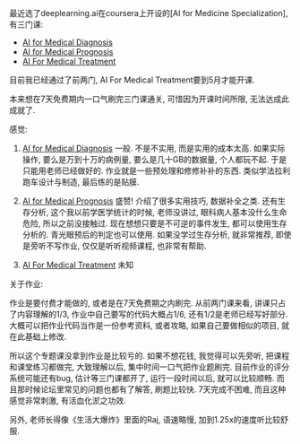 <!--
.. title: AI 4 Med 笔记(0)总体印象
.. slug: AI4med_note_0
.. date: 2020-4-23 12:00 UTC+08:00
.. tags: AI4med
.. category: 医学
.. link:
.. description:
.. type: text
-->

最近选了deeplearning.ai在coursera上开设的[AI for Medicine Specialization], 有三门课:

* [AI for Medical Diagnosis](https://www.coursera.org/learn/ai-for-medical-diagnosis/home/welcome)
* [AI for Medical Prognosis](https://www.coursera.org/learn/ai-for-medical-prognosis/home/welcome)
* [AI For Medical Treatment](https://www.coursera.org/learn/ai-for-medical-treatment/home/welcome)

目前我已经通过了前两门, AI For Medical Treatment要到5月才能开课. 

本来想在7天免费期内一口气刷完三门课通关, 可惜因为开课时间所限, 无法达成此成就了. 
<!-- TEASER_END -->

感觉:

1. [AI for Medical Diagnosis](https://www.coursera.org/learn/ai-for-medical-diagnosis/home/welcome) 一般. 不是不实用, 而是实用的成本太高. 如果实际操作, 要么是万到十万的病例量, 要么是几十GB的数据量, 个人都玩不起. 于是只能用老师已经做好的. 作业就是一些预处理和修修补补的东西. 类似学法拉利跑车设计与制造, 最后练的是贴膜.

2. [AI for Medical Prognosis](https://www.coursera.org/learn/ai-for-medical-prognosis/home/welcome) 盛赞! 介绍了很多实用技巧, 数据补全之类. 还有生存分析, 这个我以前学医学统计的时候, 老师没讲过, 眼科病人基本没什么生命危险, 所以之前没接触过. 现在想想只要是不可逆的事件发生, 都可以使用生存分析的. 青光眼预后的判定也可以使用. 如果没学过生存分析, 就非常推荐, 即使是旁听不写作业, 仅仅是听听视频课程, 也非常有帮助. 

3. [AI For Medical Treatment](https://www.coursera.org/learn/ai-for-medical-treatment/home/welcome) 未知

关于作业:

作业是要付费才能做的, 或者是在7天免费期之内刷完. 从前两门课来看, 讲课只占了内容理解的1/3, 作业中自己要写的代码大概占1/6, 还有1/2是老师已经写好部分. 大概可以把作业代码当作是一份参考资料, 或者攻略, 如果自己要做相似的项目, 就在此基础上修改. 

所以这个专题课没拿到作业是比较亏的. 如果不想花钱, 我觉得可以先旁听, 把课程和课堂练习都做完, 大致理解以后, 集中时间一口气把作业题刷完. 目前作业的评分系统可能还有bug, 估计等三门课都开了, 运行一段时间以后, 就可以比较顺畅. 而且那时候论坛里常见的问题也都有了解答, 刷题比较快. 7天完成不困难, 而且这种感觉非常刺激, 有活血化淤之功效. 

另外, 老师长得像《生活大爆炸》里面的Raj, 语速略慢, 加到1.25x的速度听比较舒服. 